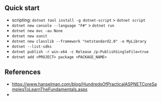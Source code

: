## Quick start

- scripting: `dotnet tool install -g dotnet-script` > `dotnet script`
- `dotnet new console --language "F#"` > `dotnet run`
- `dotnet new mvc -au None`
- `dotnet new xunit`
- `dotnet new classlib --framework "netstandard2.0" -o MyLibrary`
- `dotnet --list-sdks`
- `dotnet publish -r win-x64 -c Release /p:PublishSingleFile=true`
- `dotnet add <PROJECT> package <PACKAGE_NAME>`

## References

- https://www.hanselman.com/blog/HundredsOfPracticalASPNETCoreSamplesToLearnTheFundamentals.aspx
-
